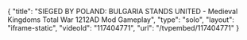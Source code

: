 {
    "title": "SIEGED BY POLAND: BULGARIA STANDS UNITED - Medieval Kingdoms Total War 1212AD Mod Gameplay",
    "type": "solo",
    "layout": "iframe-static",
    "videoId": "117404771",
    "url": "\/tvpembed\/117404771"
}